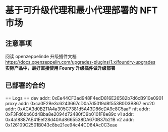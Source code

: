# 基于可升级代理和最小代理部署的 NFT 市场
## 注意事项
阅读 openzeppelinde 升级插件文档 https://docs.openzeppelin.com/upgrades-plugins/1.x/foundry-upgrades  
**实际产品中，最好直接使用 Founry 升级插件做升级部署**
## 已部署的合约
== Logs ==
  dev addr: 0xEe44CF3ad948F4edD816E26582b7d6cB910e0901
  proxy addr: 0xca0F2Be3c6243667cD0a7d5019d8f553B0D3B867
  erc20 addr: 0xACA3d0B211A4a305C7381d5A43D86cDA9c8C5aaF
  nft addr: 0xF3Fd6bb60d4Bba8e2094d72480fC9b0101F8e89c
  v1 addr: 0x4a18887AE41Eef28d40Ad8665538DA670B37b21B
  v2 addr: 0x126109C2501B043c8be21ee94c44CD84Ac0C3eae